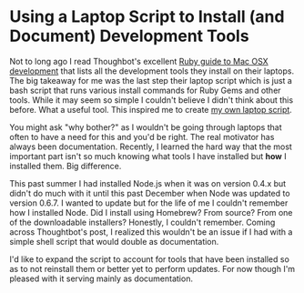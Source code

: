 # Using a Laptop Script to Install (and Document) Development Tools

Not to long ago I read Thoughbot's excellent [Ruby guide to Mac OSX development](http://robots.thoughtbot.com/post/8700977975/2011-rubyists-guide-to-a-mac-os-x-development) that lists all the development tools they install on their laptops. The big takeaway for me was the last step their laptop script which is just a bash script that runs various install commands for Ruby Gems and other tools. While it may seem so simple I couldn't believe I didn't think about this before. What a useful tool. This inspired me to create [my own laptop script](https://github.com/javierjulio/laptop).

You might ask "why bother?" as I wouldn't be going through laptops that often to have a need for this and you'd be right. The real motivator has always been documentation. Recently, I learned the hard way that the most important part isn't so much knowing what tools I have installed but **how** I installed them. Big difference.

This past summer I had installed Node.js when it was on version 0.4.x but didn't do much with it until this past December when Node was updated to version 0.6.7. I wanted to update but for the life of me I couldn't remember how I installed Node. Did I install using Homebrew? From source? From one of the downloadable installers? Honestly, I couldn't remember. Coming across Thoughtbot's post, I realized this wouldn't be an issue if I had with a simple shell script that would double as documentation.

I'd like to expand the script to account for tools that have been installed so as to not reinstall them or better yet to perform updates. For now though I'm pleased with it serving mainly as documentation.